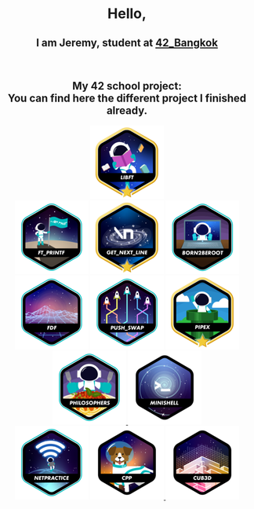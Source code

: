 <h1 align = "center">
Hello, <br>
</h1>
<h2 align = "center">
I am Jeremy, student at <a href = https://www.42bangkok.com> 42_Bangkok</a>
</h2>
<br>
<h2 align = "center">
<b>
My 42 school project:
<br>
You can find here the different project I finished already.
<br>
</b>
</h2>

<p align = "center">
<a href = https://github.com/Hotaruban/libft>
<img libft = "libft" src = "42_badges/badges/libftm.png"/></a>
<br>
<a href = https://github.com/Hotaruban/ft_printf>
<img ft_printf = "ft_printf" src = "42_badges/badges/ft_printfe.png"></a>
<a href = https://github.com/Hotaruban/get_next_line>
<img gnl = "get_next_line" src = "42_badges/badges/get_next_linem.png"></a>
<a>
<img b2r = "born2beroot" src = "42_badges/badges/born2beroote.png"></a>
<br>
<a href = https://github.com/Hotaruban/fdf>
<img fdf = "fdf" src = "42_badges/badges/fdfe.png"></a>
<a href = https://github.com/Hotaruban/push_swap>
<img push_swap = "push_swap" src = "42_badges/badges/push_swape.png"></a>
<a href = https://github.com/Hotaruban/pipex>
<img pipex = "pipex" src = "42_badges/badges/pipexm.png"></a>
<br>
<a href = https://github.com/Hotaruban/philosophers>
<img philo = "philosophers" src = "42_badges/badges/philosopherse.png"> </a>
<a href = "https://github.com/Adamsandlerisgod/Minishell_42">
<img minishell = "minishell" src = "42_badges/badges/minishelln.png"></a>
<br>
<a href = "">
<img NetPractice = "NetPractice" src = "42_badges/badges/netpracticee.png"></a>
<a href = "">
<img CPP = "CPP" src = "42_badges/badges/cppn.png">
<a href = "https://github.com/Hotaruban/cub3D">
<img cub3D = "cub3D" src = "42_badges/badges/cub3dn.png"></a>
</p>



